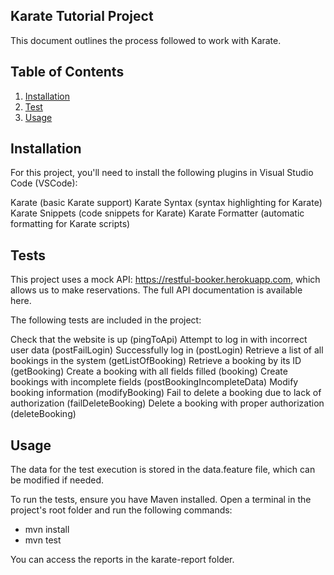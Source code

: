 ## Karate Tutorial Project
This document outlines the process followed to work with Karate.

## Table of Contents
1. [Installation](#Installation)
2. [Test](#Test)
3. [Usage](#Usage)


## Installation
For this project, you'll need to install the following plugins in Visual Studio Code (VSCode):

Karate (basic Karate support)
Karate Syntax (syntax highlighting for Karate)
Karate Snippets (code snippets for Karate)
Karate Formatter (automatic formatting for Karate scripts)

## Tests
This project uses a mock API: https://restful-booker.herokuapp.com, which allows us to make reservations. The full API documentation is available here.

The following tests are included in the project:

Check that the website is up (pingToApi)
Attempt to log in with incorrect user data (postFailLogin)
Successfully log in (postLogin)
Retrieve a list of all bookings in the system (getListOfBooking)
Retrieve a booking by its ID (getBooking)
Create a booking with all fields filled (booking)
Create bookings with incomplete fields (postBookingIncompleteData)
Modify booking information (modifyBooking)
Fail to delete a booking due to lack of authorization (failDeleteBooking)
Delete a booking with proper authorization (deleteBooking)

## Usage
The data for the test execution is stored in the data.feature file, which can be modified if needed.

To run the tests, ensure you have Maven installed. Open a terminal in the project's root folder and run the following commands:

- mvn install
- mvn test


You can access the reports in the karate-report folder.

